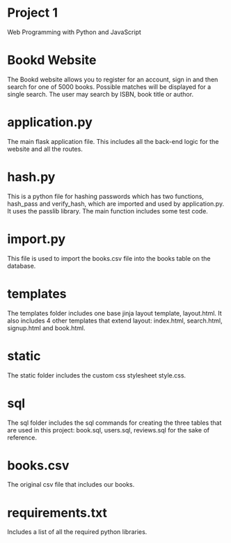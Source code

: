 # Project 1

Web Programming with Python and JavaScript

# Bookd Website

The Bookd website allows you to register for an account, sign in and then search for one of 5000 books. Possible matches will be displayed for a single search. The user may search by ISBN, book title or author.

# application.py

The main flask application file. This includes all the back-end logic for the website and all the routes.

# hash.py

This is a python file for hashing passwords which has two functions, hash_pass and verify_hash, which are imported and used by application.py. It uses the passlib library. The main function includes some test code.

# import.py

This file is used to import the books.csv file into the books table on the database.

# templates

The templates folder includes one base jinja layout template, layout.html. It also includes 4 other templates that extend layout: index.html, search.html, signup.html and book.html.

# static

The static folder includes the custom css stylesheet style.css.

# sql

The sql folder includes the sql commands for creating the three tables that are used in this project: book.sql, users.sql, reviews.sql for the sake of reference.

# books.csv

The original csv file that includes our books.

# requirements.txt

Includes a list of all the required python libraries.
